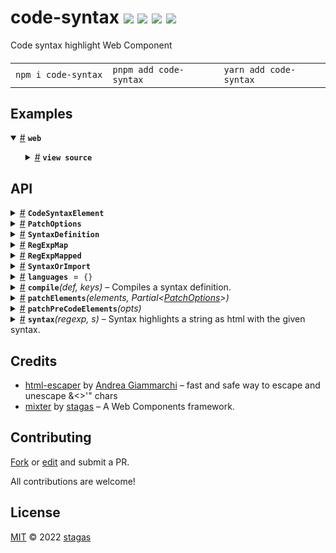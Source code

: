 <h1>
code-syntax <a href="https://npmjs.org/package/code-syntax"><img src="https://img.shields.io/badge/npm-v2.0.0-F00.svg?colorA=000"/></a> <a href="src"><img src="https://img.shields.io/badge/loc-520-FFF.svg?colorA=000"/></a> <a href="https://cdn.jsdelivr.net/npm/code-syntax@2.0.0/dist/code-syntax.min.js"><img src="https://img.shields.io/badge/brotli-2.8K-333.svg?colorA=000"/></a> <a href="LICENSE"><img src="https://img.shields.io/badge/license-MIT-F0B.svg?colorA=000"/></a>
</h1>

<p></p>

Code syntax highlight Web Component

<h4>
<table><tr><td title="Triple click to select and copy paste">
<code>npm i code-syntax </code>
</td><td title="Triple click to select and copy paste">
<code>pnpm add code-syntax </code>
</td><td title="Triple click to select and copy paste">
<code>yarn add code-syntax</code>
</td></tr></table>
</h4>

## Examples

<details id="example$web" title="web" open><summary><span><a href="#example$web">#</a></span>  <code><strong>web</strong></code></summary>  <ul>    <details id="source$web" title="web source code" ><summary><span><a href="#source$web">#</a></span>  <code><strong>view source</strong></code></summary>  <a href="example/web.ts">example/web.ts</a>  <p>

```ts
import 'code-syntax/themes/default.css'
import 'plenty-themes/cobalt2.css'
import 'plenty-themes/laser.css'

import { CodeSyntaxElement, languages } from 'code-syntax'

customElements.define('code-syntax', CodeSyntaxElement)

languages.js = import('code-syntax/languages/js')

document.body.innerHTML = `
<code-syntax id="demo" language="js" theme="laser">class Vector {
  x: number
  y: number
  constructor(x: number, y: number) {
    this.x = x
    this.y = y
  }
  add(v: Vector): Vector {
    return new Vector(this.x + v.x, this.y + v.y)
  }
}
</code-syntax>
`
```

</p>
</details></ul></details>

## API

<p>  <details id="CodeSyntaxElement$12" title="Class" ><summary><span><a href="#CodeSyntaxElement$12">#</a></span>  <code><strong>CodeSyntaxElement</strong></code>    </summary>  <a href="src/element.ts#L35">src/element.ts#L35</a>  <ul>        <p>  <details id="constructor$14" title="Constructor" ><summary><span><a href="#constructor$14">#</a></span>  <code><strong>constructor</strong></code><em>()</em>    </summary>    <ul>    <p>  <details id="new CodeSyntaxElement$15" title="ConstructorSignature" ><summary><span><a href="#new CodeSyntaxElement$15">#</a></span>  <code><strong>new CodeSyntaxElement</strong></code><em>()</em>    </summary>    <ul><p><a href="#CodeSyntaxElement$12">CodeSyntaxElement</a></p>        </ul></details></p>    </ul></details><details id="code$20" title="Property" ><summary><span><a href="#code$20">#</a></span>  <code><strong>code</strong></code>    </summary>  <a href="src/element.ts#L48">src/element.ts#L48</a>  <ul><p><span>HTMLElement</span></p>        </ul></details><details id="codeHTML$16" title="Property" ><summary><span><a href="#codeHTML$16">#</a></span>  <code><strong>codeHTML</strong></code>  <span><span>&nbsp;=&nbsp;</span>  <code>String</code></span>  </summary>  <a href="src/element.ts#L40">src/element.ts#L40</a>  <ul><p>string</p>        </ul></details><details id="codeRawText$21" title="Property" ><summary><span><a href="#codeRawText$21">#</a></span>  <code><strong>codeRawText</strong></code>    </summary>  <a href="src/element.ts#L49">src/element.ts#L49</a>  <ul><p>string</p>        </ul></details><details id="highlight$22" title="Property" ><summary><span><a href="#highlight$22">#</a></span>  <code><strong>highlight</strong></code>    </summary>  <a href="src/element.ts#L50">src/element.ts#L50</a>  <ul><p><details id="__type$23" title="Function" ><summary><span><a href="#__type$23">#</a></span>  <em>(s)</em>    </summary>    <ul>    <p>    <details id="s$25" title="Parameter" ><summary><span><a href="#s$25">#</a></span>  <code><strong>s</strong></code>    </summary>    <ul><p>string</p>        </ul></details>  <p><strong></strong><em>(s)</em>  &nbsp;=&gt;  <ul>string</ul></p></p>    </ul></details></p>        </ul></details><details id="language$17" title="Property" ><summary><span><a href="#language$17">#</a></span>  <code><strong>language</strong></code>  <span><span>&nbsp;=&nbsp;</span>  <code>String</code></span>  </summary>  <a href="src/element.ts#L41">src/element.ts#L41</a>  <ul><p>string</p>        </ul></details><details id="onTextContent$26" title="Property" ><summary><span><a href="#onTextContent$26">#</a></span>  <code><strong>onTextContent</strong></code>    </summary>  <a href="src/element.ts#L51">src/element.ts#L51</a>  <ul><p><details id="__type$27" title="Function" ><summary><span><a href="#__type$27">#</a></span>  <em>(textContent)</em>    </summary>    <ul>    <p>    <details id="textContent$29" title="Parameter" ><summary><span><a href="#textContent$29">#</a></span>  <code><strong>textContent</strong></code>    </summary>    <ul><p>string</p>        </ul></details>  <p><strong></strong><em>(textContent)</em>  &nbsp;=&gt;  <ul>void</ul></p></p>    </ul></details></p>        </ul></details><details id="syntax$19" title="Property" ><summary><span><a href="#syntax$19">#</a></span>  <code><strong>syntax</strong></code>    </summary>  <a href="src/element.ts#L47">src/element.ts#L47</a>  <ul><p><a href="#SyntaxOrImport$8">SyntaxOrImport</a></p>        </ul></details><details id="theme$18" title="Property" ><summary><span><a href="#theme$18">#</a></span>  <code><strong>theme</strong></code>  <span><span>&nbsp;=&nbsp;</span>  <code>String</code></span>  </summary>  <a href="src/element.ts#L42">src/element.ts#L42</a>  <ul><p>string</p>        </ul></details></p></ul></details><details id="PatchOptions$39" title="Interface" ><summary><span><a href="#PatchOptions$39">#</a></span>  <code><strong>PatchOptions</strong></code>    </summary>  <a href="src/util.ts#L3">src/util.ts#L3</a>  <ul>        <p>  <details id="theme$40" title="Property" ><summary><span><a href="#theme$40">#</a></span>  <code><strong>theme</strong></code>    </summary>  <a href="src/util.ts#L4">src/util.ts#L4</a>  <ul><p>string</p>        </ul></details><details id="getLanguage$41" title="Method" ><summary><span><a href="#getLanguage$41">#</a></span>  <code><strong>getLanguage</strong></code><em>(el)</em>    </summary>  <a href="src/util.ts#L5">src/util.ts#L5</a>  <ul>    <p>    <details id="el$43" title="Parameter" ><summary><span><a href="#el$43">#</a></span>  <code><strong>el</strong></code>    </summary>    <ul><p><span>Element</span></p>        </ul></details>  <p><strong>getLanguage</strong><em>(el)</em>  &nbsp;=&gt;  <ul>string</ul></p></p>    </ul></details></p></ul></details><details id="SyntaxDefinition$5" title="Interface" ><summary><span><a href="#SyntaxDefinition$5">#</a></span>  <code><strong>SyntaxDefinition</strong></code>    </summary>  <a href="src/syntax.ts#L6">src/syntax.ts#L6</a>  <ul>        </ul></details><details id="RegExpMap$30" title="TypeAlias" ><summary><span><a href="#RegExpMap$30">#</a></span>  <code><strong>RegExpMap</strong></code>    </summary>  <a href="src/syntax.ts#L3">src/syntax.ts#L3</a>  <ul><p><span>Record</span>&lt;string, <a href="#RegExpMapped$1">RegExpMapped</a>&gt;</p>        </ul></details><details id="RegExpMapped$1" title="TypeAlias" ><summary><span><a href="#RegExpMapped$1">#</a></span>  <code><strong>RegExpMapped</strong></code>    </summary>  <a href="src/syntax.ts#L4">src/syntax.ts#L4</a>  <ul><p><span>RegExp</span> &amp; {<p>  <details id="keys$4" title="Property" ><summary><span><a href="#keys$4">#</a></span>  <code><strong>keys</strong></code>    </summary>  <a href="src/syntax.ts#L4">src/syntax.ts#L4</a>  <ul><p><span>Set</span>&lt;string&gt;</p>        </ul></details><details id="map$3" title="Property" ><summary><span><a href="#map$3">#</a></span>  <code><strong>map</strong></code>    </summary>  <a href="src/syntax.ts#L4">src/syntax.ts#L4</a>  <ul><p><a href="#RegExpMap$30">RegExpMap</a></p>        </ul></details></p>}</p>        </ul></details><details id="SyntaxOrImport$8" title="TypeAlias" ><summary><span><a href="#SyntaxOrImport$8">#</a></span>  <code><strong>SyntaxOrImport</strong></code>    </summary>  <a href="src/syntax.ts#L10">src/syntax.ts#L10</a>  <ul><p><a href="#SyntaxDefinition$5">SyntaxDefinition</a> | <span>Promise</span>&lt;{<p>  <details id="default$10" title="Property" ><summary><span><a href="#default$10">#</a></span>  <code><strong>default</strong></code>    </summary>  <a href="src/syntax.ts#L10">src/syntax.ts#L10</a>  <ul><p><a href="#SyntaxDefinition$5">SyntaxDefinition</a></p>        </ul></details></p>}&gt;</p>        </ul></details><details id="languages$11" title="Variable" ><summary><span><a href="#languages$11">#</a></span>  <code><strong>languages</strong></code>  <span><span>&nbsp;=&nbsp;</span>  <code>{}</code></span>  </summary>  <a href="src/element.ts#L7">src/element.ts#L7</a>  <ul><p><span>Record</span>&lt;string, <a href="#SyntaxOrImport$8">SyntaxOrImport</a>&gt;</p>        </ul></details><details id="compile$31" title="Function" ><summary><span><a href="#compile$31">#</a></span>  <code><strong>compile</strong></code><em>(def, keys)</em>     &ndash; Compiles a syntax definition.</summary>  <a href="src/syntax.ts#L24">src/syntax.ts#L24</a>  <ul>    <p>  <p>

```js
const r = await compile({
  foo: /[a-z]/,
  bar: /[0-9]/,
})
```

</p>
  <details id="def$33" title="Parameter" ><summary><span><a href="#def$33">#</a></span>  <code><strong>def</strong></code>     &ndash; The syntax definition to compile. Can be a promise returned by <code>import()</code>.
</summary>    <ul><p><a href="#SyntaxOrImport$8">SyntaxOrImport</a></p>        </ul></details><details id="keys$34" title="Parameter" ><summary><span><a href="#keys$34">#</a></span>  <code><strong>keys</strong></code>  <span><span>&nbsp;=&nbsp;</span>  <code>...</code></span>  </summary>    <ul><p><span>Set</span>&lt;string&gt;</p>        </ul></details>  <p><strong>compile</strong><em>(def, keys)</em>  &nbsp;=&gt;  <ul><span>Promise</span>&lt;<a href="#RegExpMapped$1">RegExpMapped</a>&gt;</ul></p></p>    </ul></details><details id="patchElements$44" title="Function" ><summary><span><a href="#patchElements$44">#</a></span>  <code><strong>patchElements</strong></code><em>(elements, <span>Partial</span>&lt;<a href="#PatchOptions$39">PatchOptions</a>&gt;)</em>    </summary>  <a href="src/util.ts#L8">src/util.ts#L8</a>  <ul>    <p>    <details id="elements$46" title="Parameter" ><summary><span><a href="#elements$46">#</a></span>  <code><strong>elements</strong></code>    </summary>    <ul><p><span>Element</span>  []</p>        </ul></details><span>Partial</span>&lt;<a href="#PatchOptions$39">PatchOptions</a>&gt;  <p><strong>patchElements</strong><em>(elements, <span>Partial</span>&lt;<a href="#PatchOptions$39">PatchOptions</a>&gt;)</em>  &nbsp;=&gt;  <ul>void</ul></p></p>    </ul></details><details id="patchPreCodeElements$48" title="Function" ><summary><span><a href="#patchPreCodeElements$48">#</a></span>  <code><strong>patchPreCodeElements</strong></code><em>(opts)</em>    </summary>  <a href="src/util.ts#L27">src/util.ts#L27</a>  <ul>    <p>    <details id="opts$50" title="Parameter" ><summary><span><a href="#opts$50">#</a></span>  <code><strong>opts</strong></code>    </summary>    <ul><p><span>Partial</span>&lt;<a href="#PatchOptions$39">PatchOptions</a>&gt;</p>        </ul></details>  <p><strong>patchPreCodeElements</strong><em>(opts)</em>  &nbsp;=&gt;  <ul>void</ul></p></p>    </ul></details><details id="syntax$35" title="Function" ><summary><span><a href="#syntax$35">#</a></span>  <code><strong>syntax</strong></code><em>(regexp, s)</em>     &ndash; Syntax highlights a string as html with the given syntax.</summary>  <a href="src/syntax.ts#L68">src/syntax.ts#L68</a>  <ul>    <p>  <p>

```js
const regexp = await compile({
  foo: /[a-z]+/,
  bar: [
    /[0-9]+/,
    {
      bar: /[0-5]+/,
    },
  ],
})
const html = syntax(regexp, 'hello 123 789 world')
```

</p>
  <details id="regexp$37" title="Parameter" ><summary><span><a href="#regexp$37">#</a></span>  <code><strong>regexp</strong></code>     &ndash; The syntax definition returned by <code>compile()</code></summary>    <ul><p><span>RegExp</span> | <a href="#RegExpMapped$1">RegExpMapped</a></p>        </ul></details><details id="s$38" title="Parameter" ><summary><span><a href="#s$38">#</a></span>  <code><strong>s</strong></code>     &ndash; The string to highlight.
</summary>    <ul><p>string</p>        </ul></details>  <p><strong>syntax</strong><em>(regexp, s)</em>  &nbsp;=&gt;  <ul>string</ul></p></p>    </ul></details></p>

## Credits

- [html-escaper](https://npmjs.org/package/html-escaper) by [Andrea Giammarchi](https://github.com/WebReflection) &ndash; fast and safe way to escape and unescape &<>'" chars
- [mixter](https://npmjs.org/package/mixter) by [stagas](https://github.com/stagas) &ndash; A Web Components framework.

## Contributing

[Fork](https://github.com/stagas/code-syntax/fork) or [edit](https://github.dev/stagas/code-syntax) and submit a PR.

All contributions are welcome!

## License

<a href="LICENSE">MIT</a> &copy; 2022 [stagas](https://github.com/stagas)
